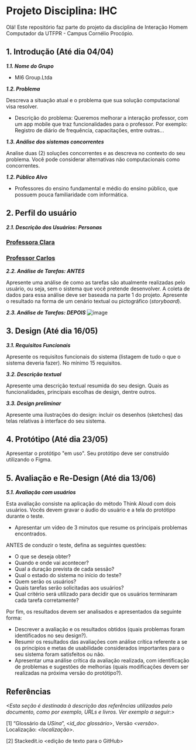 

# Projeto Disciplina: IHC


Olá! Este repositório faz parte do projeto da disciplina de Interação Homem Computador da UTFPR - Campus Cornélio Procópio. 

## 1. Introdução (Até dia 04/04)

***1.1.  Nome do Grupo***

- MI6 Group.Ltda

***1.2.  Problema***

Descreva a situação atual e o problema que sua solução computacional visa resolver.

- Descrição do problema: Queremos melhorar a interação professor, com um app mobile que traz funcionalidades para o professor.
  Por exemplo: Registro de diário de frequência, capacitações, entre outras...

***1.3.  Análise dos sistemas concorrentes***

Analise  duas (2) soluções concorrentes e as descreva no contexto do seu problema. Você pode considerar alternativas não computacionais como concorrentes.

***1.2.  Público Alvo***
- Professores do ensino fundamental e médio do ensino público, que possuem pouca familiaridade com informática.

## 2. Perfil do usuário

***2.1. Descrição dos Usuários: Personas***

### [Professora Clara](./Personas/Professor%20Clara.md)
### [Professor Carlos](./Personas/Professor%20Carlos.md)

***2.2. Análise de Tarefas: ANTES***

Apresente uma análise  de como as tarefas são atualmente realizadas pelo usuário, ou seja, sem o sistema que você pretende desenvolver. A coleta de dados para essa análise deve ser baseada na parte 1 do projeto. Apresente o resultado na forma de um cenário textual ou pictográfico (*storyboard*).

***2.3. Análise de Tarefas: DEPOIS***
![image](https://github.com/yuriGY/disciplina-ihc/assets/113930924/81be9de7-e376-4cf9-88b0-1c0427ed4388)


## 3. Design (Até dia 16/05)

***3.1. Requisitos Funcionais***

Apresente os requisitos funcionais do sistema (listagem de tudo o que o sistema deveria fazer).  No mínimo 15 requisitos. 
    
***3.2. Descrição textual***    

Apresente uma descrição textual resumida do seu design.  Quais as funcionalidades, principais escolhas de design, dentre outros. 

***3.3. Design preliminar***      

Apresente uma ilustrações do design: incluir os desenhos (sketches) das telas relativas à interface do seu sistema. 

## 4. Protótipo (Até dia 23/05)

Apresentar o protótipo "em uso". Seu protótipo deve ser construído utilizando o Figma. 

## 5. Avaliação e Re-Design (Até dia 13/06)

***5.1. Avaliação com usuários*** 

Esta avaliação consiste na aplicação do método Think  Aloud com dois usuários. Vocês devem gravar o áudio do usuário e a tela do protótipo durante o teste.

-   Apresentar um vídeo de 3 minutos que resume os principais problemas encontrados.    

ANTES de conduzir o teste, defina as seguintes questões:

-   O que se deseja obter?    
-   Quando e onde vai acontecer?    
-   Qual a duração prevista de cada sessão?    
-   Qual o estado do sistema no início do teste?    
-   Quem serão os usuários?    
-   Quais tarefas serão solicitadas aos usuários?    
-   Qual critério será utilizado para decidir que os usuários terminaram cada tarefa corretamente?    

Por fim, os resultados devem ser analisados e apresentados da seguinte forma:

-   Descrever  a avaliação e os resultados obtidos (quais problemas foram identificados no seu design?).    
-   Resumir os resultados das avaliações com análise crítica referente a se os princípios e metas de usabilidade considerados importantes para o seu sistema foram satisfeitos ou não.
- Apresentar uma análise crítica da avaliação realizada, com identificação de problemas e sugestões de melhorias (quais modificações devem ser realizadas na próxima versão do protótipo?).

## Referências

*<Esta seção é destinada à descrição das referências utilizadas pelo documento, como por exemplo, URLs e livros. Ver exemplo a seguir:>*

[1] “Glossário da _USina_”, <_id_doc glossário_>, Versão <_versão_>. Localização: <_localização_>.

[2] Stackedit.io <edição de texto para o GitHub>
